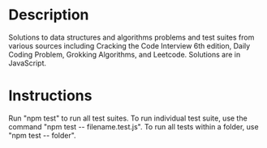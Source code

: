 # Description

Solutions to data structures and algorithms problems and test suites from various sources including Cracking the Code Interview 6th edition, Daily Coding Problem, Grokking Algorithms, and Leetcode. Solutions are in JavaScript. 

# Instructions

Run "npm test" to run all test suites. To run individual test suite, use the command "npm test -- filename.test.js". To run all tests within a folder, use "npm test -- folder". 
